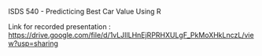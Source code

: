 ISDS 540 - Predicticing Best Car Value Using R

Link for recorded presentation : 
https://drive.google.com/file/d/1vLJIlLHnEjRPRHXULgF_PkMoXHkLnczL/view?usp=sharing 

